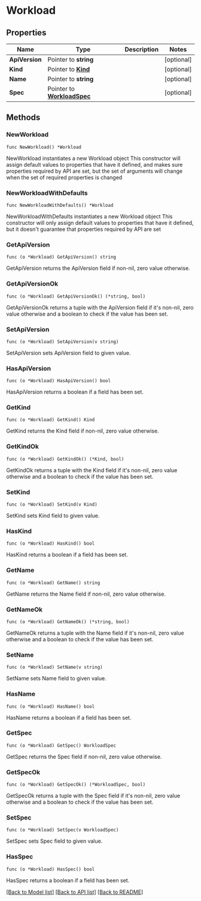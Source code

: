 # Workload

## Properties

Name | Type | Description | Notes
------------ | ------------- | ------------- | -------------
**ApiVersion** | Pointer to **string** |  | [optional] 
**Kind** | Pointer to [**Kind**](Kind.md) |  | [optional] 
**Name** | Pointer to **string** |  | [optional] 
**Spec** | Pointer to [**WorkloadSpec**](WorkloadSpec.md) |  | [optional] 

## Methods

### NewWorkload

`func NewWorkload() *Workload`

NewWorkload instantiates a new Workload object
This constructor will assign default values to properties that have it defined,
and makes sure properties required by API are set, but the set of arguments
will change when the set of required properties is changed

### NewWorkloadWithDefaults

`func NewWorkloadWithDefaults() *Workload`

NewWorkloadWithDefaults instantiates a new Workload object
This constructor will only assign default values to properties that have it defined,
but it doesn't guarantee that properties required by API are set

### GetApiVersion

`func (o *Workload) GetApiVersion() string`

GetApiVersion returns the ApiVersion field if non-nil, zero value otherwise.

### GetApiVersionOk

`func (o *Workload) GetApiVersionOk() (*string, bool)`

GetApiVersionOk returns a tuple with the ApiVersion field if it's non-nil, zero value otherwise
and a boolean to check if the value has been set.

### SetApiVersion

`func (o *Workload) SetApiVersion(v string)`

SetApiVersion sets ApiVersion field to given value.

### HasApiVersion

`func (o *Workload) HasApiVersion() bool`

HasApiVersion returns a boolean if a field has been set.

### GetKind

`func (o *Workload) GetKind() Kind`

GetKind returns the Kind field if non-nil, zero value otherwise.

### GetKindOk

`func (o *Workload) GetKindOk() (*Kind, bool)`

GetKindOk returns a tuple with the Kind field if it's non-nil, zero value otherwise
and a boolean to check if the value has been set.

### SetKind

`func (o *Workload) SetKind(v Kind)`

SetKind sets Kind field to given value.

### HasKind

`func (o *Workload) HasKind() bool`

HasKind returns a boolean if a field has been set.

### GetName

`func (o *Workload) GetName() string`

GetName returns the Name field if non-nil, zero value otherwise.

### GetNameOk

`func (o *Workload) GetNameOk() (*string, bool)`

GetNameOk returns a tuple with the Name field if it's non-nil, zero value otherwise
and a boolean to check if the value has been set.

### SetName

`func (o *Workload) SetName(v string)`

SetName sets Name field to given value.

### HasName

`func (o *Workload) HasName() bool`

HasName returns a boolean if a field has been set.

### GetSpec

`func (o *Workload) GetSpec() WorkloadSpec`

GetSpec returns the Spec field if non-nil, zero value otherwise.

### GetSpecOk

`func (o *Workload) GetSpecOk() (*WorkloadSpec, bool)`

GetSpecOk returns a tuple with the Spec field if it's non-nil, zero value otherwise
and a boolean to check if the value has been set.

### SetSpec

`func (o *Workload) SetSpec(v WorkloadSpec)`

SetSpec sets Spec field to given value.

### HasSpec

`func (o *Workload) HasSpec() bool`

HasSpec returns a boolean if a field has been set.


[[Back to Model list]](../README.md#documentation-for-models) [[Back to API list]](../README.md#documentation-for-api-endpoints) [[Back to README]](../README.md)


